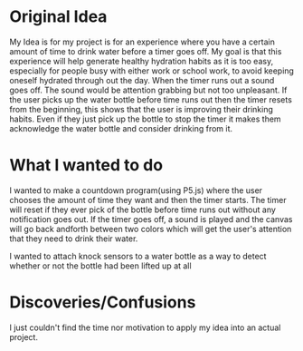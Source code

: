 # Original Idea
My Idea is for my project is for an experience where you have a certain amount of time to drink water before a timer goes off. My goal is that this experience will help generate healthy hydration habits as it is too easy, especially for people busy with either work or school work, to avoid keeping oneself hydrated through out the day. When the timer runs out a sound goes off. The sound would be attention grabbing but not too unpleasant. If the user picks up the water bottle before time runs out then the timer resets from the beginning, this shows that the user is improving their drinking habits. Even if they just pick up the bottle to stop the timer it makes them acknowledge the water bottle and consider drinking from it.

# What I wanted to do

I wanted to make a countdown program(using P5.js) where the user chooses the amount of time they want and then the timer starts. 
The timer will reset if they ever pick of the bottle before time runs out without any notification goes out.
If the timer goes off, a sound is played and the canvas will go back andforth between two colors which will get the user's attention that they need to drink their water.

I wanted to attach knock sensors to a water bottle as a way to detect whether or not the bottle had been lifted up at all


# Discoveries/Confusions
I just couldn't find the time nor motivation to apply my idea into an actual project.
 
